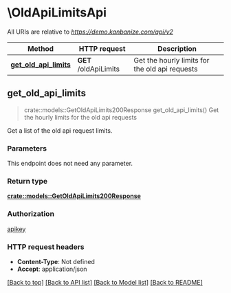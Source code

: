 # \OldApiLimitsApi

All URIs are relative to *https://demo.kanbanize.com/api/v2*

Method | HTTP request | Description
------------- | ------------- | -------------
[**get_old_api_limits**](OldApiLimitsApi.md#get_old_api_limits) | **GET** /oldApiLimits | Get the hourly limits for the old api requests



## get_old_api_limits

> crate::models::GetOldApiLimits200Response get_old_api_limits()
Get the hourly limits for the old api requests

Get a list of the old api request limits.

### Parameters

This endpoint does not need any parameter.

### Return type

[**crate::models::GetOldApiLimits200Response**](getOldApiLimits_200_response.md)

### Authorization

[apikey](../README.md#apikey)

### HTTP request headers

- **Content-Type**: Not defined
- **Accept**: application/json

[[Back to top]](#) [[Back to API list]](../README.md#documentation-for-api-endpoints) [[Back to Model list]](../README.md#documentation-for-models) [[Back to README]](../README.md)

